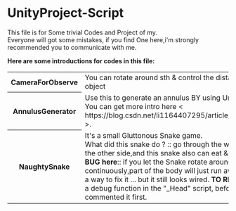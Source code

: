 # UnityProject-Script
This file is for Some trivial Codes and Project of my.<br/>
Everyone will got some mistakes, if you find One here,i'm strongly recommended you to communicate with me.


<b>Here are some introductions for codes in this file:</b><br/>
<table>
    <tr>
        <th>CameraForObserve</th>
        <td>You can rotate around sth & control the distance with target object<td/>
    </tr>
     <tr>
        <th>AnnulusGenerator</th>
        <td>Use this to generate an annulus BY using Unity Mesh in code. <br/>
            You can get more intro here < https://blog.csdn.net/li1164407295/article/details/88587437 >. 
        <td/>
    </tr>
    <tr>
        <th>NaughtySnake</th>
        <td>It's a small Gluttonous Snake game. <br/>
            What did this snake do ? :: go through the wall and transmit to the other side,and this snake also can eat && die.<br/>
            <b>BUG here</b>::   if you let the Snake rotate around the corner continuously,part of the body will just run away.Though i have a way to fix it ... but it still looks wired.
            <b>TO READ HERE</b> :: I have a debug function in the "_Head" script, before you playing it , commented it first.
        <td/>
    </tr>
</table>
